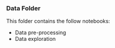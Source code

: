 ### Data Folder

This folder contains the follow notebooks:
- Data pre-processing
- Data exploration
